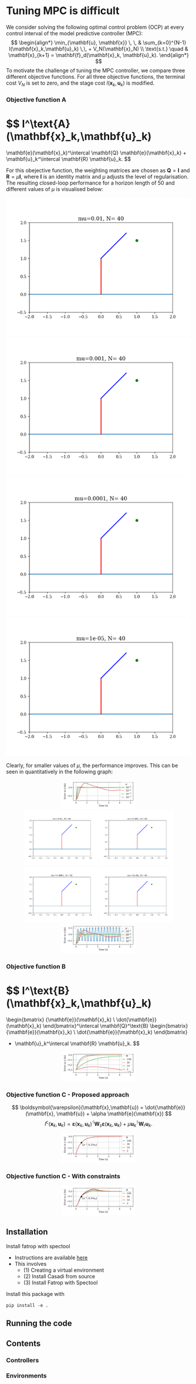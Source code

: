 # Tuning MPC is difficult
We consider solving the following optimal control problem (OCP) at every control interval of the model predictive controller (MPC):
$$
        \begin{align*} 
                \min_{\mathbf{u}, \mathbf{x}} \, \, & 
                \sum_{k=0}^{N-1} l(\mathbf{x}_k,\mathbf{u}_k) \,\, + V_N(\mathbf{x}_N)
                \\
                \text{s.t.} \quad
                & \mathbf{x}_{k+1} = \mathbf{f}_d(\mathbf{x}_k, \mathbf{u}_k).
        \end{align*}
$$
To motivate the challenge of tuning the MPC controller, we compare three different objective functions. For all three objective functions, the terminal cost $V_N$ is set to zero, and the stage cost $l(\mathbf{x}_k,\mathbf{u}_k)$ is modified.

### Objective function A

$$
l^\text{A} (\mathbf{x}_k,\mathbf{u}_k)
=
\mathbf{e}(\mathbf{x}_k)^\intercal \mathbf{Q} \mathbf{e}(\mathbf{x}_k) + \mathbf{u}_k^\intercal \mathbf{R} \mathbf{u}_k.
$$

For this obejective function, the weighting matrices are chosen as $\mathbf{Q} = \mathbf{I}$ and $\mathbf{R} = \mu \mathbf{I}$, where $\mathbf{I}$ is an identity matrix and $\mu$ adjusts the level of regularisation. The resulting closed-loop performance for a horizon length of 50 and different values of $\mu$ is visualised below:

<div align="center">
    <img src="readme_figures/objective_a_mu_-2_perfect.gif" style="width: 100;">
    <img src="readme_figures/objective_a_mu_-3_perfect.gif" style="width: 100;">
    <img src="readme_figures/objective_a_mu_-4_perfect.gif" style="width: 100;">
    <img src="readme_figures/objective_a_mu_-5_perfect.gif" style="width: 100;">
</div>

Clearly, for smaller values of $\mu$, the performance improves. This can be seen in quantitatively in the following graph:

<div align="center">
    <img src="readme_figures/objective_a_perfect.svg" style="max-width: 40%;">
</div>


<div align="center">
    <img src="readme_figures/objective_a_mu_-2_with_dynamics.gif" style="max-width: 40%;">
    <img src="readme_figures/objective_a_mu_-3_with_dynamics.gif" style="max-width: 40%;">
    <img src="readme_figures/objective_a_mu_-4_with_dynamics.gif" style="max-width: 40%;">
    <img src="readme_figures/objective_a_mu_-5_with_dynamics.gif" style="max-width: 40%;">
</div>

<div align="center">
    <img src="readme_figures/objective_a_with_dynamics.svg" style="max-width: 40%;">
</div>

### Objective function B

$$
l^\text{B} (\mathbf{x}_k,\mathbf{u}_k)
=
\begin{bmatrix} 
    {\mathbf{e}}(\mathbf{x}_k) \\ \dot{\mathbf{e}}(\mathbf{x}_k)
\end{bmatrix}^\intercal
\mathbf{Q}^\text{B}
\begin{bmatrix} 
    {\mathbf{e}}(\mathbf{x}_k) \\ \dot{\mathbf{e}}(\mathbf{x}_k)
\end{bmatrix}
+ \mathbf{u}_k^\intercal \mathbf{R} \mathbf{u}_k.
$$

<div align="center">
    <img src="readme_figures/objective_b_with_dynamics.svg" style="max-width: 40%;">
</div>


### Objective function C - Proposed approach
$$
\boldsymbol{\varepsilon}(\mathbf{x},\mathbf{u}) = \dot{\mathbf{e}}(\mathbf{x}, \mathbf{u}) + \alpha \mathbf{e}(\mathbf{x}) 
$$
$$
l^\text{c}(\mathbf{x}_k,\mathbf{u}_k) = {\boldsymbol{\varepsilon}}(\mathbf{x}_k, \mathbf{u}_k)^\intercal \mathbf{W}_s {\boldsymbol{\varepsilon}}(\mathbf{x}_k, \mathbf{u}_k) + \mu \mathbf{u}_k^\intercal \mathbf{W}_r \mathbf{u}_k.
$$

<div align="center">
    <img src="readme_figures/objective_c_with_dynamics_no_constraints.svg" style="max-width: 40%;">
</div>

### Objective function C - With constraints

<div align="center">
    <img src="readme_figures/objective_c_with_dynamics_with_constraints.svg" style="max-width: 40%;">
</div>

## Installation

Install fatrop with spectool 
- Instructions are available [here](https://github.com/meco-group/fatrop/blob/main/compilation_instructions.md)
- This involves 
    - (1) Creating a virtual environment
    - (2) Install Casadi from source
    - (3) Install Fatrop with Spectool 
    
Install this package with
```
pip install -e .
```

## Running the code

## Contents

### Controllers

### Environments